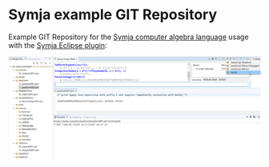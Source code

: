 # Symja example GIT Repository
 
 
Example GIT Repository for the [Symja computer algebra language](https://github.com/axkr/symja_android_library) usage with the [Symja Eclipse plugin](https://github.com/axkr/ease_symja):

 ![Symja example GIT Repository](symjaexamples1.png)
  